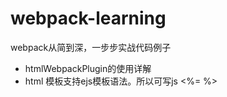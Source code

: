 # webpack-learning
webpack从简到深，一步步实战代码例子

- htmlWebpackPlugin的使用详解
- html 模板支持ejs模板语法。所以可写js <%= %>
